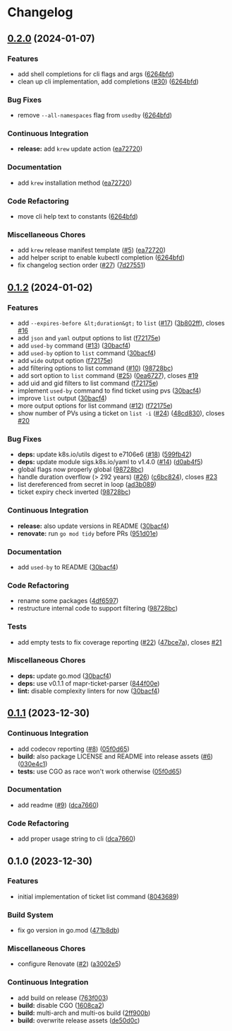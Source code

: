 # Changelog

## [0.2.0](https://github.com/nobbs/kubectl-mapr-ticket/compare/v0.1.2...v0.2.0) (2024-01-07)


### Features

* add shell completions for cli flags and args ([6264bfd](https://github.com/nobbs/kubectl-mapr-ticket/commit/6264bfdd7a55ec228206d620073e97aa33f26a6a))
* clean up cli implementation, add completions ([#30](https://github.com/nobbs/kubectl-mapr-ticket/issues/30)) ([6264bfd](https://github.com/nobbs/kubectl-mapr-ticket/commit/6264bfdd7a55ec228206d620073e97aa33f26a6a))


### Bug Fixes

* remove `--all-namespaces` flag from `usedby` ([6264bfd](https://github.com/nobbs/kubectl-mapr-ticket/commit/6264bfdd7a55ec228206d620073e97aa33f26a6a))


### Continuous Integration

* **release:** add `krew` update action ([ea72720](https://github.com/nobbs/kubectl-mapr-ticket/commit/ea72720eec131e2b4fbf0f1654c65216c8c8487f))


### Documentation

* add `krew` installation method ([ea72720](https://github.com/nobbs/kubectl-mapr-ticket/commit/ea72720eec131e2b4fbf0f1654c65216c8c8487f))


### Code Refactoring

* move cli help text to constants ([6264bfd](https://github.com/nobbs/kubectl-mapr-ticket/commit/6264bfdd7a55ec228206d620073e97aa33f26a6a))


### Miscellaneous Chores

* add `krew` release manifest template ([#5](https://github.com/nobbs/kubectl-mapr-ticket/issues/5)) ([ea72720](https://github.com/nobbs/kubectl-mapr-ticket/commit/ea72720eec131e2b4fbf0f1654c65216c8c8487f))
* add helper script to enable kubectl completion ([6264bfd](https://github.com/nobbs/kubectl-mapr-ticket/commit/6264bfdd7a55ec228206d620073e97aa33f26a6a))
* fix changelog section order ([#27](https://github.com/nobbs/kubectl-mapr-ticket/issues/27)) ([7d27551](https://github.com/nobbs/kubectl-mapr-ticket/commit/7d275513fa83993c056eb5372685eab88dae0b23))

## [0.1.2](https://github.com/nobbs/kubectl-mapr-ticket/compare/v0.1.1...v0.1.2) (2024-01-02)


### Features

* add `--expires-before &lt;duration&gt;` to `list` ([#17](https://github.com/nobbs/kubectl-mapr-ticket/issues/17)) ([3b802ff](https://github.com/nobbs/kubectl-mapr-ticket/commit/3b802ffd5370c34c2df99ee4785b75c89489a685)), closes [#16](https://github.com/nobbs/kubectl-mapr-ticket/issues/16)
* add `json` and `yaml` output options to list ([f72175e](https://github.com/nobbs/kubectl-mapr-ticket/commit/f72175e98ac459a5985a9f8e27c6e9daad4456e6))
* add `used-by` command ([#13](https://github.com/nobbs/kubectl-mapr-ticket/issues/13)) ([30bacf4](https://github.com/nobbs/kubectl-mapr-ticket/commit/30bacf4f1997b46253060931b9749c18c3b20159))
* add `used-by` option to `list` command ([30bacf4](https://github.com/nobbs/kubectl-mapr-ticket/commit/30bacf4f1997b46253060931b9749c18c3b20159))
* add `wide` output option ([f72175e](https://github.com/nobbs/kubectl-mapr-ticket/commit/f72175e98ac459a5985a9f8e27c6e9daad4456e6))
* add filtering options to list command ([#10](https://github.com/nobbs/kubectl-mapr-ticket/issues/10)) ([98728bc](https://github.com/nobbs/kubectl-mapr-ticket/commit/98728bcfa2e0141d5976ff37c2c2560e447105db))
* add sort option to `list` command ([#25](https://github.com/nobbs/kubectl-mapr-ticket/issues/25)) ([0ea6727](https://github.com/nobbs/kubectl-mapr-ticket/commit/0ea672751a8d6e719624e522bcf2e8dc5401656e)), closes [#19](https://github.com/nobbs/kubectl-mapr-ticket/issues/19)
* add uid and gid filters to list command ([f72175e](https://github.com/nobbs/kubectl-mapr-ticket/commit/f72175e98ac459a5985a9f8e27c6e9daad4456e6))
* implement `used-by` command to find ticket using pvs ([30bacf4](https://github.com/nobbs/kubectl-mapr-ticket/commit/30bacf4f1997b46253060931b9749c18c3b20159))
* improve `list` output ([30bacf4](https://github.com/nobbs/kubectl-mapr-ticket/commit/30bacf4f1997b46253060931b9749c18c3b20159))
* more output options for list command ([#12](https://github.com/nobbs/kubectl-mapr-ticket/issues/12)) ([f72175e](https://github.com/nobbs/kubectl-mapr-ticket/commit/f72175e98ac459a5985a9f8e27c6e9daad4456e6))
* show number of PVs using a ticket on `list -i` ([#24](https://github.com/nobbs/kubectl-mapr-ticket/issues/24)) ([48cd830](https://github.com/nobbs/kubectl-mapr-ticket/commit/48cd83035fbe2071814efe22a63c79cbd445bf54)), closes [#20](https://github.com/nobbs/kubectl-mapr-ticket/issues/20)


### Bug Fixes

* **deps:** update k8s.io/utils digest to e7106e6 ([#18](https://github.com/nobbs/kubectl-mapr-ticket/issues/18)) ([599fb42](https://github.com/nobbs/kubectl-mapr-ticket/commit/599fb428be2e191e25a8e8ba679b1df37e3bc62b))
* **deps:** update module sigs.k8s.io/yaml to v1.4.0 ([#14](https://github.com/nobbs/kubectl-mapr-ticket/issues/14)) ([d0ab4f5](https://github.com/nobbs/kubectl-mapr-ticket/commit/d0ab4f56466ba5edde8b012817f2fc653ab14bf5))
* global flags now properly global ([98728bc](https://github.com/nobbs/kubectl-mapr-ticket/commit/98728bcfa2e0141d5976ff37c2c2560e447105db))
* handle duration overflow (&gt; 292 years) ([#26](https://github.com/nobbs/kubectl-mapr-ticket/issues/26)) ([c6bc824](https://github.com/nobbs/kubectl-mapr-ticket/commit/c6bc82469e04002964119c34d8358472c0675fdc)), closes [#23](https://github.com/nobbs/kubectl-mapr-ticket/issues/23)
* list dereferenced from secret in loop ([ad3b089](https://github.com/nobbs/kubectl-mapr-ticket/commit/ad3b08989c5116a8e186f013bbe7294d5017ec6d))
* ticket expiry check inverted ([98728bc](https://github.com/nobbs/kubectl-mapr-ticket/commit/98728bcfa2e0141d5976ff37c2c2560e447105db))


### Continuous Integration

* **release:** also update versions in README ([30bacf4](https://github.com/nobbs/kubectl-mapr-ticket/commit/30bacf4f1997b46253060931b9749c18c3b20159))
* **renovate:** run `go mod tidy` before PRs ([951d01e](https://github.com/nobbs/kubectl-mapr-ticket/commit/951d01e3c1f1b2e8dfc28d36857cc4e0dd6eb247))


### Documentation

* add `used-by` to README ([30bacf4](https://github.com/nobbs/kubectl-mapr-ticket/commit/30bacf4f1997b46253060931b9749c18c3b20159))


### Code Refactoring

* rename some packages ([4df6597](https://github.com/nobbs/kubectl-mapr-ticket/commit/4df65970b84fd12c69004912236d0a3bf3b9bd65))
* restructure internal code to support filtering ([98728bc](https://github.com/nobbs/kubectl-mapr-ticket/commit/98728bcfa2e0141d5976ff37c2c2560e447105db))


### Tests

* add empty tests to fix coverage reporting ([#22](https://github.com/nobbs/kubectl-mapr-ticket/issues/22)) ([47bce7a](https://github.com/nobbs/kubectl-mapr-ticket/commit/47bce7a39d83fba4ee4597f4eb1364c094478366)), closes [#21](https://github.com/nobbs/kubectl-mapr-ticket/issues/21)


### Miscellaneous Chores

* **deps:** update go.mod ([30bacf4](https://github.com/nobbs/kubectl-mapr-ticket/commit/30bacf4f1997b46253060931b9749c18c3b20159))
* **deps:** use v0.1.1 of mapr-ticket-parser ([844f00e](https://github.com/nobbs/kubectl-mapr-ticket/commit/844f00efb79f58588d5a4ff1a4af7043a3077990))
* **lint:** disable complexity linters for now ([30bacf4](https://github.com/nobbs/kubectl-mapr-ticket/commit/30bacf4f1997b46253060931b9749c18c3b20159))

## [0.1.1](https://github.com/nobbs/kubectl-mapr-ticket/compare/v0.1.0...v0.1.1) (2023-12-30)


### Continuous Integration

* add codecov reporting ([#8](https://github.com/nobbs/kubectl-mapr-ticket/issues/8)) ([05f0d65](https://github.com/nobbs/kubectl-mapr-ticket/commit/05f0d65a897637f85b496eb7ce7f8975b1295f7d))
* **build:** also package LICENSE and README into release assets ([#6](https://github.com/nobbs/kubectl-mapr-ticket/issues/6)) ([030e4c1](https://github.com/nobbs/kubectl-mapr-ticket/commit/030e4c1e9904b7d1bfbdddef188d0af96273e464))
* **tests:** use CGO as race won't work otherwise ([05f0d65](https://github.com/nobbs/kubectl-mapr-ticket/commit/05f0d65a897637f85b496eb7ce7f8975b1295f7d))


### Documentation

* add readme ([#9](https://github.com/nobbs/kubectl-mapr-ticket/issues/9)) ([dca7660](https://github.com/nobbs/kubectl-mapr-ticket/commit/dca766070bf207e97e4a4e51506723a0405b1cc7))


### Code Refactoring

* add proper usage string to cli ([dca7660](https://github.com/nobbs/kubectl-mapr-ticket/commit/dca766070bf207e97e4a4e51506723a0405b1cc7))

## 0.1.0 (2023-12-30)


### Features

* initial implementation of ticket list command ([8043689](https://github.com/nobbs/kubectl-mapr-ticket/commit/80436895cf07b160faf3ad6a3a4fda3999ec7425))


### Build System

* fix go version in go.mod ([471b8db](https://github.com/nobbs/kubectl-mapr-ticket/commit/471b8db26887563169542a822e7b2968e0248ba8))


### Miscellaneous Chores

* configure Renovate ([#2](https://github.com/nobbs/kubectl-mapr-ticket/issues/2)) ([a3002e5](https://github.com/nobbs/kubectl-mapr-ticket/commit/a3002e51e14a7819669532477322b88bfb6ffff8))


### Continuous Integration

* add build on release ([763f003](https://github.com/nobbs/kubectl-mapr-ticket/commit/763f00300cb484d4429d2d4f3bd982720ffbff38))
* **build:** disable CGO ([1608ca2](https://github.com/nobbs/kubectl-mapr-ticket/commit/1608ca2d3a2a8160d0726e5d4402b613bfd9c7fb))
* **build:** multi-arch and multi-os build ([2ff900b](https://github.com/nobbs/kubectl-mapr-ticket/commit/2ff900bfc99dad05e7fd1b3fae362a58ec2e6353))
* **build:** overwrite release assets ([de50d0c](https://github.com/nobbs/kubectl-mapr-ticket/commit/de50d0c88d977e612bc51e26121dfa9b0fc75781))
